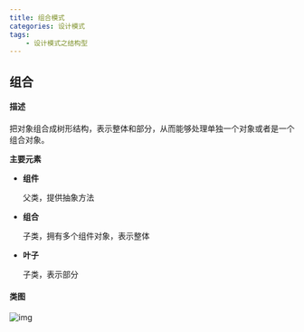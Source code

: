 ```yaml
---
title: 组合模式
categories: 设计模式
tags:
	- 设计模式之结构型
---
```


## 组合

#### 描述

把对象组合成树形结构，表示整体和部分，从而能够处理单独一个对象或者是一个组合对象。

**主要元素**

- **组件**

  父类，提供抽象方法

- **组合**

  子类，拥有多个组件对象，表示整体

- **叶子**

  子类，表示部分

#### 类图

![img](https://gitee.com/aurora1004/pictures/raw/master/2b8bfd57-b4d1-4a75-bfb0-bcf1fba4014a.png)